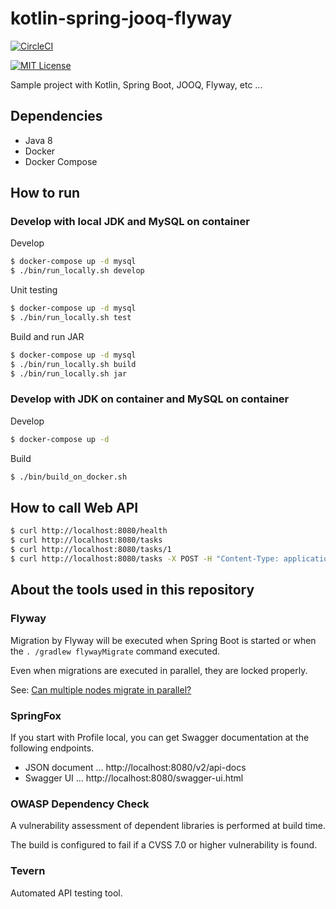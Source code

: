 # kotlin-spring-jooq-flyway

[![CircleCI](https://circleci.com/gh/os1ma/kotlin-spring-jooq-flyway.svg?style=svg)](https://circleci.com/gh/os1ma/kotlin-spring-jooq-flyway)

[![MIT License](http://img.shields.io/badge/license-MIT-blue.svg?style=flat)](LICENSE)

Sample project with Kotlin, Spring Boot, JOOQ, Flyway, etc ...

## Dependencies

- Java 8
- Docker
- Docker Compose

## How to run

### Develop with local JDK and MySQL on container

Develop

```bash
$ docker-compose up -d mysql
$ ./bin/run_locally.sh develop
```

Unit testing

```bash
$ docker-compose up -d mysql
$ ./bin/run_locally.sh test
```

Build and run JAR

```bash
$ docker-compose up -d mysql
$ ./bin/run_locally.sh build
$ ./bin/run_locally.sh jar
```

### Develop with JDK on container and MySQL on container

Develop

```bash
$ docker-compose up -d
```

Build

```bash
$ ./bin/build_on_docker.sh
```

## How to call Web API

```bash
$ curl http://localhost:8080/health
$ curl http://localhost:8080/tasks
$ curl http://localhost:8080/tasks/1
$ curl http://localhost:8080/tasks -X POST -H "Content-Type: application/json" -d '{"name": "MyTask", "assigneeUserId": 1}'
```

## About the tools used in this repository

### Flyway

Migration by Flyway will be executed when Spring Boot is started or when the `. /gradlew flywayMigrate` command executed.

Even when migrations are executed in parallel, they are locked properly.

See: [Can multiple nodes migrate in parallel?](https://flywaydb.org/documentation/faq.html#parallel)

### SpringFox

If you start with Profile local, you can get Swagger documentation at the following endpoints.

- JSON document ... http://localhost:8080/v2/api-docs
- Swagger UI ... http://localhost:8080/swagger-ui.html

### OWASP Dependency Check

A vulnerability assessment of dependent libraries is performed at build time.

The build is configured to fail if a CVSS 7.0 or higher vulnerability is found.

### Tevern

Automated API testing tool.

